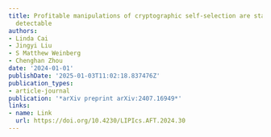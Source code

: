 ```yaml
---
title: Profitable manipulations of cryptographic self-selection are statistically
  detectable
authors:
- Linda Cai
- Jingyi Liu
- S Matthew Weinberg
- Chenghan Zhou
date: '2024-01-01'
publishDate: '2025-01-03T11:02:18.837476Z'
publication_types:
- article-journal
publication: '*arXiv preprint arXiv:2407.16949*'
links:
- name: Link
  url: https://doi.org/10.4230/LIPIcs.AFT.2024.30 
---
```

